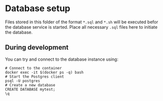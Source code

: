 # Database setup

Files stored in this folder of the format `*.sql` and `*.sh` will be executed befor the database service is started. Place all necessary `.sql` files here to initiate the database.

## During development

You can try and connect to the database instance using:

```shell
# Connect to the container
docker exec -it $(docker ps -q) bash 
# Start the Postgres client 
psql -U postgres
# Create a new database
CREATE DATABASE mytest;
\q 
```


